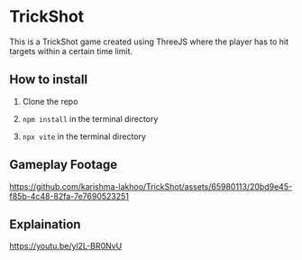 # TrickShot

This is a TrickShot game created using ThreeJS where the player has to hit targets within a certain time limit.

## How to install

1. Clone the repo

2. ```npm install``` in the terminal directory

3. ```npx vite``` in the terminal directory

## Gameplay Footage

https://github.com/karishma-lakhoo/TrickShot/assets/65980113/20bd9e45-f85b-4c48-82fa-7e7690523251

## Explaination
https://youtu.be/yl2L-BR0NvU
